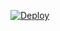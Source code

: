 [![Deploy](https://www.herokucdn.com/deploy/button.png)](https://dashboard.heroku.com/new?template=https://github.com/zwl465/vhkuu) 
